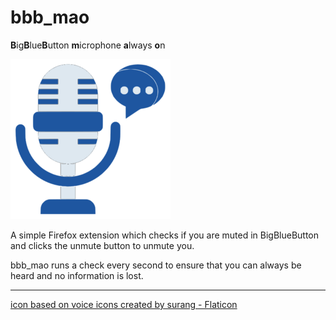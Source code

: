 # bbb_mao
**B**ig**B**lue**B**utton **m**icrophone **a**lways **o**n

![logo](https://github.com/KlnSdr/bbb_mao/blob/7bee98ffad4d1056775dff570313a72d67c95922/extension/icons/icon256.png)

A simple Firefox extension which checks if you are muted in BigBlueButton and clicks the unmute button to unmute you.

bbb_mao runs a check every second to ensure that you can always be heard and no information is lost.

---
<a href="https://www.flaticon.com/free-icons/voice" title="voice icons">icon based on voice icons created by surang - Flaticon</a>
